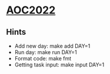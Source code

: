 # [AOC2022](https://adventofcode.com/2022)

## Hints
 - Add new day:   make add DAY=1
 - Run day:       make run DAY=1
 - Format code:   make fmt
 - Getting task input: make input DAY=1
